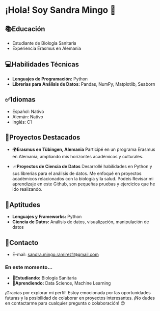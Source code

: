 # ¡Hola! Soy Sandra Mingo 👋

## 📚Educación
- Estudiante de Biología Sanitaria
- Experiencia Erasmus en Alemania

## 💻Habilidades Técnicas
- **Lenguajes de Programación:** Python
- **Librerías para Análisis de Datos:** Pandas, NumPy, Matplotlib, Seaborn

## ✅Idiomas
- Español: Nativo
- Alemán: Nativo
- Inglés: C1


## 📌Proyectos Destacados
- 🌍**Erasmus en Tübingen, Alemania**
  Participé en un programa Erasmus en Alemania, ampliando mis horizontes académicos y culturales.

- 📈**Proyectos de Ciencia de Datos**
  Desarrollé habilidades en Python y sus librerías para el análisis de datos. Me enfoqué en proyectos académicos relacionados con la biología y la salud.
  Podeis Revisar mi aprendizaje en este Github, son pequeñas pruebas y ejercicios que he ido realizando.

## 📝Aptitudes
- **Lenguajes y Frameworks:** Python
- **Ciencia de Datos:** Análisis de datos, visualización, manipulación de datos

## 📧Contacto
- E-mail: sandra.mingo.ramirez1@gmail.com

### En este momento...
- 🔭**Estudiando:** Biología Sanitaria
- 🌱**Aprendiendo:** Data Science, Machine Learning

¡Gracias por explorar mi perfil! Estoy emocionada por las oportunidades futuras y la posibilidad de colaborar en proyectos interesantes. ¡No dudes en contactarme para cualquier pregunta o colaboración! 😊
